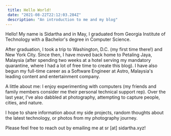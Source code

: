 ```yaml
---
 title: Hello World!
 date: "2021-08-22T22:12:03.284Z"
 description: "An introduction to me and my blog"
---
```


Hello! My name is Sidartha and in May, I graduated from Georgia Institute of Technology with a Bachelor's degree in Computer Science.

After graduation, I took a trip to Washington, D.C. (my first time there!) and New York City. Since then, I have moved back home to Petaling Jaya, Malaysia (after spending two weeks at a hotel serving my mandatory quarantine, where I had a lot of free time to create this blog). I have also begun my full-time career as a Software Engineer at Astro, Malaysia's leading content and entertainment company.

A little about me: I enjoy experimenting with computers (my friends and family members consider me their personal technical support rep). Over the last year, I've also dabbled at photography, attempting to capture people, cities, and nature. 

I hope to share information about my side projects, random thoughts about the latest technology, or photos from my photography journey. 

Please feel free to reach out by emailing me at sr [at] sidartha.xyz! 
